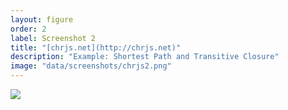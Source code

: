 ```yaml
---
layout: figure
order: 2
label: Screenshot 2
title: "[chrjs.net](http://chrjs.net)"
description: "Example: Shortest Path and Transitive Closure"
image: "data/screenshots/chrjs2.png"
---
```

<img src="{{ site.baseurl }}/data/screenshots/chrjs2.png">
